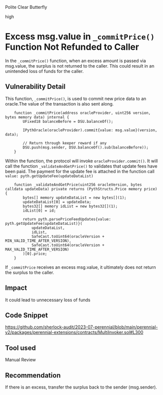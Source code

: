 Polite Clear Butterfly

high

# Excess msg.value in `_commitPrice()` Function Not Refunded to Caller
In the `_commitPrice()` function, when an excess amount is passed via msg.value, the surplus is not returned to the caller. This could result in an unintended loss of funds for the caller.
## Vulnerability Detail
This function, `_commitPrice()`, is used to commit new price data to an oracle.The value of the transaction is also sent along.
```solidity
    function _commitPrice(address oracleProvider, uint256 version, bytes memory data) internal {
        UFixed18 balanceBefore = DSU.balanceOf();

        IPythOracle(oracleProvider).commit{value: msg.value}(version, data);

        // Return through keeper reward if any
        DSU.push(msg.sender, DSU.balanceOf().sub(balanceBefore));
    }
```
Within the function, the protocol will invoke `oracleProvider.commit()`. It will call the function `_validateAndGetPrice()` to  validates that update fees have been paid. The payment for the update fee is attached in the function call `value: pyth.getUpdateFee(updateDataList)`
```solidity
    function _validateAndGetPrice(uint256 oracleVersion, bytes calldata updateData) private returns (PythStructs.Price memory price) {
        bytes[] memory updateDataList = new bytes[](1);
        updateDataList[0] = updateData;
        bytes32[] memory idList = new bytes32[](1);
        idList[0] = id;

        return pyth.parsePriceFeedUpdates{value: pyth.getUpdateFee(updateDataList)}(
            updateDataList,
            idList,
            SafeCast.toUint64(oracleVersion + MIN_VALID_TIME_AFTER_VERSION),
            SafeCast.toUint64(oracleVersion + MAX_VALID_TIME_AFTER_VERSION)
        )[0].price;
    }
```
If `_commitPrice` receives an excess msg.value, it ultimately does not return the surplus to the caller.

## Impact
It could lead to unnecessary loss of funds
## Code Snippet
https://github.com/sherlock-audit/2023-07-perennial/blob/main/perennial-v2/packages/perennial-extensions/contracts/MultiInvoker.sol#L300
## Tool used

Manual Review

## Recommendation
If there is an excess, transfer the surplus back to the sender (msg.sender).